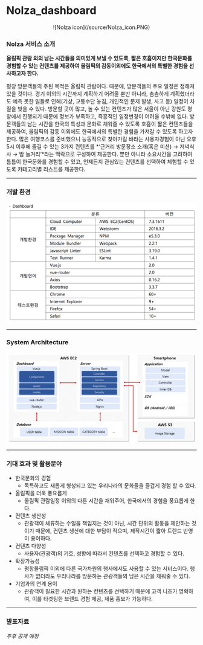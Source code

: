 # Nolza_dashboard  

<div style="width=10%; height=auto; text-align:center;">
![Nolza icon](/source/Nolza_icon.PNG)
</div>

### Nolza 서비스 소개  

**올림픽 관람 외의 남는 시간들을 의미있게 보낼 수 있도록, 짧은 호흡이지만 한국문화를 경험할 수 있는 컨텐츠를 제공하여 올림픽의 감동이외에도 한국에서의 특별한 경험을 선사하고자 한다.**  

평창 방문객들의 주된 목적은 올림픽 관람이다. 때문에, 방문객들의 주요 일정은 정해져 있을 것이다. 경기 이외의 시간까지 계획하기 어려울 뿐만 아니라, 촘촘하게 계획했더라도 예측 못한 일들로 인해(기상, 교통수단 놓침, 개인적인 문제 발생, 사고 등) 일정이 차질을 빚을 수 있다. 방문할 곳이 많고, 놀 수 있는 컨텐츠가 많은 서울이 아닌 강원도 평창에서 진행되기 때문에 정보가 부족하고, 즉흥적인 일정변경이 어려울 수밖에 없다. 방문객들의 남는 시간을 한국의 특성과 문화로 채워줄 수 있도록 호흡이 짧은  컨텐츠들을 제공하여, 올림픽의 감동 이외에도 한국에서의 특별한 경험을 가져갈 수 있도록 하고자 한다. 많은 여행코스를 준비했으니 능동적으로 찾아가길 바라는 사용자경험이 아닌 오후 5시 이후에 즐길 수 있는 3가지 컨텐츠를 *‘근거리 방문장소 소개(혹은 미션) → 저녁식사 → 밤 놀거리‘*라는 맥락으로 구성하여 제공한다. 뿐만 아니라 소요시간을 고려하여 틈틈이 한국문화를 경험할 수 있고, 언제든지 관심있는 컨텐츠를 선택하여 체험할 수 있도록 카테고리별 리스트를 제공한다.

***

### 개발 환경  

![Dashboard 개발 환경](./source/development_env.png)  

***

### System Architecture  

![System Architecture](./source/system_arch.png)  

***

### 기대 효과 및 활용분야  

* 한국문화의 경험  
	* 독특하고도 새롭게 형성되고 있는 우리나라의 문화들을 즐겁게 경험 할 수 있다.  
* 올림픽을 더욱 풍요롭게  
	* 올림픽 관람일정 이외의 다른 시간을 채워주어, 한국에서의 경험을 풍요롭게 한다.  
* 컨텐츠 생산성  
	* 관광객이 체류하는 수일을 책임지는 것이 아닌, 시간 단위의 활동을 제안하는 것이기 때문에, 컨텐츠 생산에 대한 부담이 적으며, 제작시간이 짧아 트렌드 반영이 용이하다.  
* 컨텐츠 다양성  
	* 사용자(관광객)의 기호, 성향에 따라서 컨텐츠를 선택하고 경험할 수 있다.  
* 확장가능성  
	* 평창올림픽 이외에 다른 국가차원의 행사에서도 사용할 수 있는 서비스이다. 행사가 없더라도 우리나라를 방문하는 관광객들의 남은 시간을 채워줄 수 있다.  
* 기업과의 연계 용이  
	* 관광객이 필요한 시간과 원하는 컨텐츠를 선택하기 때문에 고객 니즈가 명확하여, 이를 타겟팅한 브랜드 경험 제공, 제품 홍보가 가능하다.  

***

### 발표자료  

*추후 공개 예정*  
